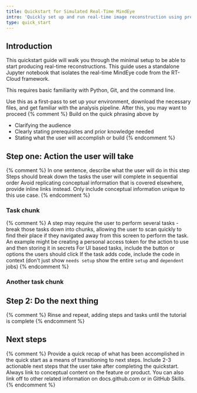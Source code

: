 ```yaml
---
title: Quickstart for Simulated Real-Time MindEye
intro: 'Quickly set up and run real-time image reconstruction using pre-collected data.'
type: quick_start
---
```


## Introduction
This quickstart guide will walk you through the minimal setup to be able to start producing real-time reconstructions. This guide uses a standalone Jupyter notebook that isolates the real-time MindEye code from the RT-Cloud framework. 

This requires basic familiarity with Python, Git, and the command line. 

Use this as a first-pass to set up your environment, download the necessary files, and get familiar with the analysis pipeline. After this, you may want to proceed
{% comment %}
Build on the quick phrasing above by
- Clarifying the audience
- Clearly stating prerequisites and prior knowledge needed
- Stating what the user will accomplish or build
{% endcomment %}

## Step one: Action the user will take

{% comment %}
In one sentence, describe what the user will do in this step
Steps should break down the tasks the user will complete in sequential order
Avoid replicating conceptual information that is covered elsewhere, provide inline links instead. Only include conceptual information unique to this use case.
{% endcomment %}

### Task chunk

{% comment %}
A step may require the user to perform several tasks - break those tasks down into chunks, allowing the user to scan quickly to find their place if they navigated away from this screen to perform the task.
An example might be creating a personal access token for the action to use and then storing it in secrets
For UI based tasks, include the button or options the users should click
If the task adds code, include the code in context (don't just show `needs setup` show the entire `setup` and `dependent` jobs)
{% endcomment %}

### Another task chunk

## Step 2: Do the next thing

{% comment %}
Rinse and repeat, adding steps and tasks until the tutorial is complete
{% endcomment %}

## Next steps

{% comment %}
Provide a quick recap of what has been accomplished in the quick start as a means of transitioning to next steps. Include 2-3 actionable next steps that the user take after completing the quickstart. Always link to conceptual content on the feature or product. You can also link off to other related information on docs.github.com or in GitHub Skills.
{% endcomment %}
